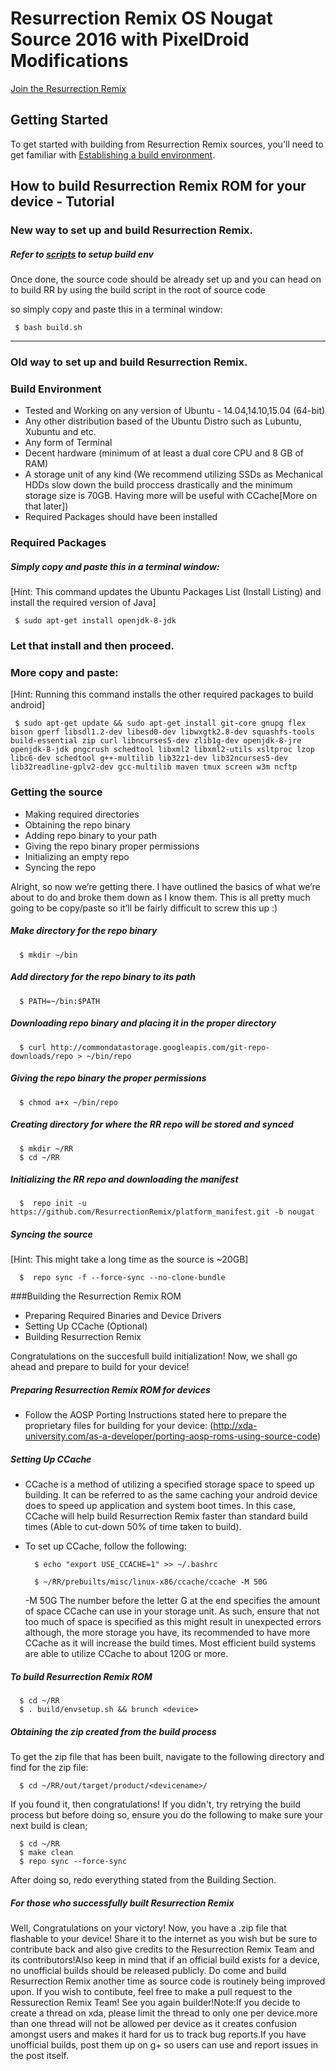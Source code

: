 
Resurrection Remix OS Nougat Source 2016 with PixelDroid Modifications
===================


[Join the Resurrection Remix](https://plus.google.com/communities/109352646351468373340)

Getting Started
---------------
To get started with building from Resurrection Remix sources, you'll need to get
familiar with [Establishing a build environment](http://source.android.com/source/initializing.html).

How to build Resurrection Remix ROM for your device - Tutorial
--------
### New way to set up and build Resurrection Remix.

##### Refer to [scripts](https://github.com/akhilnarang/scripts) to setup build env

Once done, the source code should be already set up and you can head on to build RR by using the build script in the root of source code
 
so simply copy and paste this in a terminal window:

     $ bash build.sh

---

### Old way to set up and build Resurrection Remix.

### Build Environment

- Tested and Working on any version of Ubuntu - 14.04,14.10,15.04 (64-bit)
- Any other distribution based of the Ubuntu Distro such as Lubuntu, Xubuntu and etc.
- Any form of Terminal
- Decent hardware (minimum of at least a dual core CPU and 8 GB of RAM)
- A storage unit of any kind (We recommend utilizing SSDs as Mechanical HDDs slow down the build proccess drastically and the minimum storage size is 70GB. Having more will be useful with CCache[More on that later])
- Required Packages should have been installed

### Required Packages
##### Simply copy and paste this in a terminal window:
[Hint: This command updates the Ubuntu Packages List (Install Listing) and install the required version of Java]

     $ sudo apt-get install openjdk-8-jdk

### Let that install and then proceed.

### More copy and paste:
[Hint: Running this command installs the other required packages to build android]

     $ sudo apt-get update && sudo apt-get install git-core gnupg flex bison gperf libsdl1.2-dev libesd0-dev libwxgtk2.8-dev squashfs-tools build-essential zip curl libncurses5-dev zlib1g-dev openjdk-8-jre openjdk-8-jdk pngcrush schedtool libxml2 libxml2-utils xsltproc lzop libc6-dev schedtool g++-multilib lib32z1-dev lib32ncurses5-dev lib32readline-gplv2-dev gcc-multilib maven tmux screen w3m ncftp

### Getting the source
- Making required directories
- Obtaining the repo binary
- Adding repo binary to your path
- Giving the repo binary proper permissions
- Initializing an empty repo
- Syncing the repo

Alright, so now we’re getting there. I have outlined the basics of what we’re about to do and broke them down as I know them. This is all pretty much going to be copy/paste so it’ll be fairly difficult to screw this up :)

##### Make directory for the repo binary

      $ mkdir ~/bin

##### Add directory for the repo binary to its path

      $ PATH=~/bin:$PATH

##### Downloading repo binary and placing it in the proper directory

      $ curl http://commondatastorage.googleapis.com/git-repo-downloads/repo > ~/bin/repo

##### Giving the repo binary the proper permissions

      $ chmod a+x ~/bin/repo

##### Creating directory for where the RR repo will be stored and synced

      $ mkdir ~/RR
      $ cd ~/RR

##### Initializing the RR repo and downloading the manifest

      $  repo init -u https://github.com/ResurrectionRemix/platform_manifest.git -b nougat

##### Syncing the source
[Hint: This might take a long time as the source is ~20GB]

      $  repo sync -f --force-sync --no-clone-bundle

###Building the Resurrection Remix ROM
- Preparing Required Binaries and Device Drivers
- Setting Up CCache (Optional)
- Building Resurrection Remix

Congratulations on the succesfull build initialization! Now, we shall go ahead and prepare to build for your device!

##### Preparing Resurrection Remix ROM for devices
- Follow the AOSP Porting Instructions stated here to prepare the proprietary files for building for your device: (http://xda-university.com/as-a-developer/porting-aosp-roms-using-source-code)

##### Setting Up CCache
- CCache is a method of utilizing a specified storage space to speed up building. It can be referred to as the same caching your android device does to speed up application and system boot times. In this case, CCache will help build Resurrection Remix faster than standard build times (Able to cut-down 50% of time taken to build).
- To set up CCache, follow the following:


        $ echo "export USE_CCACHE=1" >> ~/.bashrc
      
        $ ~/RR/prebuilts/misc/linux-x86/ccache/ccache -M 50G

     -M 50G
The number before the letter G at the end specifies the amount of space CCache can use in your storage unit. As such, ensure that not too much of space is specified as this might result in unexpected errors although, the more storage you have, its recommended to have more CCache as it will increase the build times. Most efficient build systems are able to utilize CCache to about 120G or more.

##### To build Resurrection Remix ROM

      $ cd ~/RR
      $ . build/envsetup.sh && brunch <device>

##### Obtaining the zip created from the build process
To get the zip file that has been built, navigate to the following directory and find for the zip file:

      $ cd ~/RR/out/target/product/<devicename>/

If you found it, then congratulations! If you didn't, try retrying the build process but before doing so, ensure you do the following to make sure your next build is clean;

      $ cd ~/RR
      $ make clean
      $ repo sync --force-sync

After doing so, redo everything stated from the Building Section.

##### For those who successfully built Resurrection Remix

Well, Congratulations on your victory! Now, you have a .zip file that flashable to your device! Share it to the internet as you wish but be sure to contribute back and also give credits to the Resurrection Remix Team and its contributors!Also keep in mind that if an official build exists for a device, no unofficial builds should be released publicly. Do come and build Resurrection Remix another time as source code is routinely being improved upon. If you wish to contibute, feel free to make a pull request to the Ressurection Remix Team! See you again builder!Note:If you decide to create a thread on xda, please limit the thread to only one per device.more than one thread will not be allowed per device as it creates confusion amongst users and makes it hard for us to track bug reports.If you have unofficial builds, post them up on g+ so users can use and report issues in the post itself.

